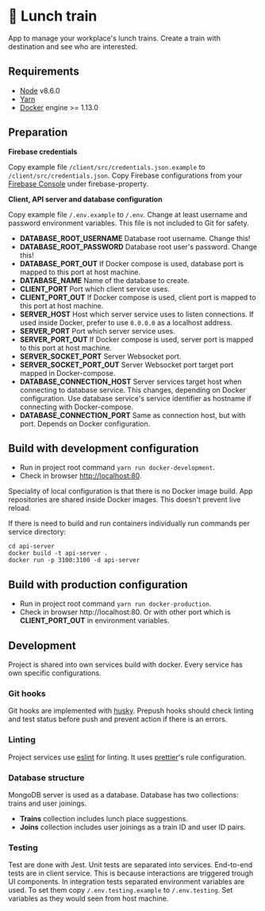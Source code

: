 # :steam_locomotive: Lunch train

App to manage your workplace's lunch trains. Create a train with destination and
see who are interested.

## Requirements

* [Node](https://nodejs.org) v8.6.0
* [Yarn](https://yarnpkg.com)
* [Docker](https://www.docker.com/) engine >= 1.13.0

## Preparation

**Firebase credentials**

Copy example file `/client/src/credentials.json.example` to
`/client/src/credentials.json`. Copy Firebase configurations from your
[Firebase Console](https://console.firebase.google.com) under firebase-property.

**Client, API server and database configuration**

Copy example file `/.env.example` to `/.env`. Change at least username and
password environment variables. This file is not included to Git for safety.

* **DATABASE_ROOT_USERNAME** Database root username. Change this!
* **DATABASE_ROOT_PASSWORD** Database root user's password. Change this!
* **DATABASE_PORT_OUT** If Docker compose is used, database port is mapped to
  this port at host machine.
* **DATABASE_NAME** Name of the database to create.
* **CLIENT_PORT** Port which client service uses.
* **CLIENT_PORT_OUT** If Docker compose is used, client port is mapped to this
  port at host machine.
* **SERVER_HOST** Host which server service uses to listen connections. If used
  inside Docker, prefer to use `0.0.0.0` as a localhost address.
* **SERVER_PORT** Port which server service uses.
* **SERVER_PORT_OUT** If Docker compose is used, server port is mapped to this
  port at host machine.
* **SERVER_SOCKET_PORT** Server Websocket port.
* **SERVER_SOCKET_PORT_OUT** Server Websocket port target port mapped in
  Docker-compose.
* **DATABASE_CONNECTION_HOST** Server services target host when connecting to
  database service. This changes, depending on Docker configuration. Use
  database service's service identifier as hostname if connecting with
  Docker-compose.
* **DATABASE_CONNECTION_PORT** Same as connection host, but with port. Depends
  on Docker configuration.

## Build with development configuration

* Run in project root command `yarn run docker-development`.
* Check in browser [http://localhost:80](http://localhost:80).

Speciality of local configuration is that there is no Docker image build. App
repositories are shared inside Docker images. This doesn't prevent live reload.

If there is need to build and run containers individually run commands per
service directory:

```
cd api-server
docker build -t api-server .
docker run -p 3100:3100 -d api-server
```

## Build with production configuration

* Run in project root command `yarn run docker-production`.
* Check in browser http://localhost:80. Or with other port which is
  **CLIENT_PORT_OUT** in environment variables.

## Development

Project is shared into own services build with docker. Every service has own
specific configurations.

### Git hooks

Git hooks are implemented with [husky](https://github.com/typicode/husky).
Prepush hooks should check linting and test status before push and prevent
action if there is an errors.

### Linting

Project services use [eslint](https://eslint.org/) for linting. It uses
[prettier](https://github.com/prettier/prettier)'s rule configuration.

### Database structure

MongoDB server is used as a database. Database has two collections: trains and
user joinings.

* **Trains** collection includes lunch place suggestions.
* **Joins** collection includes user joinings as a train ID and user ID pairs.

### Testing

Test are done with Jest. Unit tests are separated into services. End-to-end
tests are in client service. This is because interactions are triggered trough
UI components. In integration tests separated environment variables are used. To
set them copy `/.env.testing.example` to `/.env.testing`. Set variables as they
would seen from host machine.
